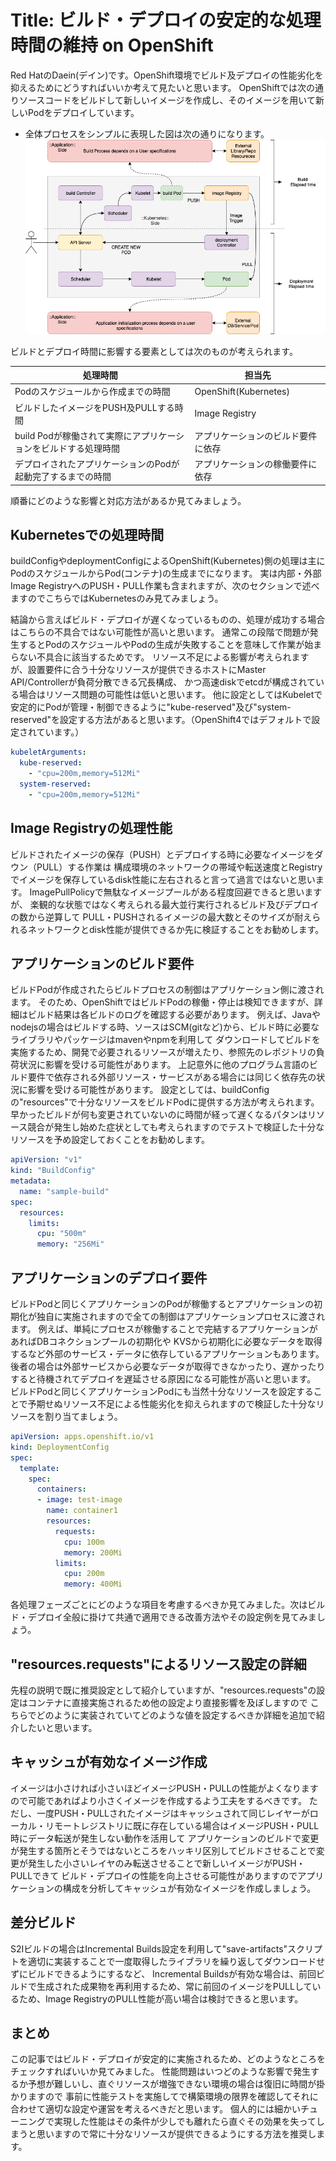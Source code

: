 # Title: ビルド・デプロイの安定的な処理時間の維持 on OpenShift

Red HatのDaein(デイン)です。OpenShift環境でビルド及デプロイの性能劣化を抑えるためにどうすればいいか考えて見たいと思います。
OpenShiftでは次の通りソースコードをビルドして新しいイメージを作成し、そのイメージを用いて新しいPodをデプロイしています。

- 全体プロセスをシンプルに表現した図は次の通りになります。
![build_deploy_process](https://github.com/bysnupy/blog/blob/master/kubernetes/build_deploy_performance.png)

ビルドとデプロイ時間に影響する要素としては次のものが考えられます。

処理時間|担当先
-|-
Podのスケジュールから作成までの時間|OpenShift(Kubernetes)
ビルドしたイメージをPUSH及PULLする時間|Image Registry
build Podが稼働されて実際にアプリケーションをビルドする処理時間|アプリケーションのビルド要件に依存
デプロイされたアプリケーションのPodが起動完了するまでの時間|アプリケーションの稼働要件に依存

順番にどのような影響と対応方法があるか見てみましょう。

## Kubernetesでの処理時間
buildConfigやdeploymentConfigによるOpenShift(Kubernetes)側の処理は主にPodのスケジュールからPod(コンテナ)の生成までになります。
実は内部・外部Image RegistryへのPUSH・PULL作業も含まれますが、次のセクションで述べますのでこちらではKubernetesのみ見てみましょう。

結論から言えばビルド・デプロイが遅くなっているものの、処理が成功する場合はこちらの不具合ではない可能性が高いと思います。
通常この段階で問題が発生するとPodのスケジュールやPodの生成が失敗することを意味して作業が始まらない不具合に該当するためです。
リソース不足による影響が考えられますが、設置要件に合う十分なリソースが提供できるホストにMaster API/Controllerが負荷分散できる冗長構成、
かつ高速diskでetcdが構成されている場合はリソース問題の可能性は低いと思います。
他に設定としてはKubeletで安定的にPodが管理・制御できるように"kube-reserved"及び"system-reserved"を設定する方法があると思います。（OpenShift4ではデフォルトで設定されています。）

```yaml
kubeletArguments:
  kube-reserved:
    - "cpu=200m,memory=512Mi"
  system-reserved:
    - "cpu=200m,memory=512Mi"
```

## Image Registryの処理性能
ビルドされたイメージの保存（PUSH）とデプロイする時に必要なイメージをダウン（PULL）する作業は
構成環境のネットワークの帯域や転送速度とRegistryでイメージを保存しているdisk性能に左右されると言って過言ではないと思います。
ImagePullPolicyで無駄なイメージプールがある程度回避できると思いますが、
楽観的な状態ではなく考えられる最大並行実行されるビルド及びデプロイの数から逆算して
PULL・PUSHされるイメージの最大数とそのサイズが耐えられるネットワークとdisk性能が提供できるか先に検証することをお勧めします。

## アプリケーションのビルド要件
ビルドPodが作成されたらビルドプロセスの制御はアプリケーション側に渡されます。
そのため、OpenShiftではビルドPodの稼働・停止は検知できますが、詳細はビルド結果は各ビルドのログを確認する必要があります。
例えば、Javaやnodejsの場合はビルドする時、ソースはSCM(gitなど)から、ビルド時に必要なライブラリやパッケージはmavenやnpmを利用して
ダウンロードしてビルドを実施するため、開発で必要されるリソースが増えたり、参照先のレポジトリの負荷状況に影響を受ける可能性があります。
上記意外に他のプログラム言語のビルド要件で依存される外部リソース・サービスがある場合には同じく依存先の状況に影響を受ける可能性があります。
設定としては、buildConfigの"resources"で十分なリソースをビルドPodに提供する方法が考えられます。
早かったビルドが何も変更されていないのに時間が経って遅くなるパタンはリソース競合が発生し始めた症状としても考えられますのでテストで検証した十分なリソースを予め設定しておくことをお勧めします。

```yaml
apiVersion: "v1"
kind: "BuildConfig"
metadata:
  name: "sample-build"
spec:
  resources:
    limits:
      cpu: "500m" 
      memory: "256Mi"
```

## アプリケーションのデプロイ要件
ビルドPodと同じくアプリケーションのPodが稼働するとアプリケーションの初期化が独自に実施されますので全ての制御はアプリケーションプロセスに渡されます。
例えば、単純にプロセスが稼働することで完結するアプリケーションがあればDBコネクションプールの初期化や
KVSから初期化に必要なデータを取得するなど外部のサービス・データに依存しているアプリケーションもあります。
後者の場合は外部サービスから必要なデータが取得できなかったり、遅かったりすると待機されてデプロイを遅延させる原因になる可能性が高いと思います。
ビルドPodと同じくアプリケーションPodにも当然十分なリソースを設定することで予期せぬリソース不足による性能劣化を抑えられますので検証した十分なリソースを割り当てましょう。

```yaml
apiVersion: apps.openshift.io/v1
kind: DeploymentConfig
spec:
  template:
    spec:
      containers:
      - image: test-image
        name: container1
        resources:
          requests:
            cpu: 100m 
            memory: 200Mi 
          limits:
            cpu: 200m 
            memory: 400Mi
```

各処理フェーズごとにどのような項目を考慮するべきか見てみました。次はビルド・デプロイ全般に掛けて共通で適用できる改善方法やその設定例を見てみましょう。

## "resources.requests"によるリソース設定の詳細
先程の説明で既に推奨設定として紹介していますが、"resources.requests"の設定はコンテナに直接実施されるため他の設定より直接影響を及ぼしますので
こちらでどのように実装されていてどのような値を設定するべきか詳細を追加で紹介したいと思います。

## キャッシュが有効なイメージ作成
イメージは小さければ小さいほどイメージPUSH・PULLの性能がよくなりますので可能であればより小さくイメージを作成するよう工夫をするべきです。
ただし、一度PUSH・PULLされたイメージはキャッシュされて同じレイヤーがローカル・リモートレジストリに既に存在している場合はイメージPUSH・PULL時にデータ転送が発生しない動作を活用して
アプリケーションのビルドで変更が発生する箇所とそうではないところをハッキリ区別してビルドさせることで変更が発生した小さいレイヤのみ転送させることで新しいイメージがPUSH・PULLできて
ビルド・デプロイの性能を向上させる可能性がありますのでアプリケーションの構成を分析してキャッシュが有効なイメージを作成しましょう。

## 差分ビルド
S2Iビルドの場合はIncremental Builds設定を利用して"save-artifacts"スクリプトを適切に実装することで一度取得したライブラリを繰り返してダウンロードせずにビルドできるようにするなど、
Incremental Buildsが有効な場合は、前回ビルドで生成された成果物を再利用するため、常に前回のイメージをPULLしているため、Image RegistryのPULL性能が高い場合は検討できると思います。

## まとめ
この記事ではビルド・デプロイが安定的に実施されるため、どのようなところをチェックすればいいか見てみました。
性能問題はいつどのような影響で発生するか予想が難しいし、直ぐリソースが増強できない環境の場合は復旧に時間が掛かりますので
事前に性能テストを実施してで構築環境の限界を確認してそれに合わせて適切な設定や運営を考えるべきだと思います。
個人的には細かいチューニングで実現した性能はその条件が少しでも離れたら直ぐその効果を失ってしまうと思いますので常に十分なリソースが提供できるようにする方法を推奨します。

